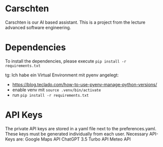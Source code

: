 # Carschten

Carschten is our AI based assistant. This is a project from the lecture advanced software engineering.

# Dependencies

To install the dependencies, please execute `pip install -r requirements.txt`

tg: Ich habe ein Virtual Environment mit pyenv angelegt:

- https://blog.teclado.com/how-to-use-pyenv-manage-python-versions/
- enable venv mit `source .venv/bin/activate`
- run `pip install -r requirements.txt`

# API Keys
The private API keys are stored in a yaml file next to the preferences.yaml.
These keys must be generated individually from each user.
Necessary API-Keys are:
    Google Maps API
    ChatGPT 3.5 Turbo API
    Meteo API